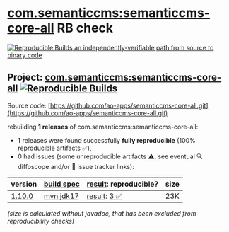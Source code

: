 [com.semanticcms:semanticcms-core-all](https://central.sonatype.com/artifact/com.semanticcms/semanticcms-core-all/versions) RB check
=======

[![Reproducible Builds](https://reproducible-builds.org/images/logos/rb.svg) an independently-verifiable path from source to binary code](https://reproducible-builds.org/)

## Project: [com.semanticcms:semanticcms-core-all](https://central.sonatype.com/artifact/com.semanticcms/semanticcms-core-all/versions) [![Reproducible Builds](https://img.shields.io/endpoint?url=https://raw.githubusercontent.com/jvm-repo-rebuild/reproducible-central/master/content/com/semanticcms/semanticcms-core-all/badge.json)](https://github.com/jvm-repo-rebuild/reproducible-central/blob/master/content/com/semanticcms/semanticcms-core-all/README.md)

Source code: [https://github.com/ao-apps/semanticcms-core-all.git](https://github.com/ao-apps/semanticcms-core-all.git)

rebuilding **1 releases** of com.semanticcms:semanticcms-core-all:
- **1** releases were found successfully **fully reproducible** (100% reproducible artifacts :white_check_mark:),
- 0 had issues (some unreproducible artifacts :warning:, see eventual :mag: diffoscope and/or :memo: issue tracker links):

| version | [build spec](/BUILDSPEC.md) | [result](https://reproducible-builds.org/docs/jvm/): reproducible? | size |
| -- | --------- | ------ | -- |
| [1.10.0](https://central.sonatype.com/artifact/com.semanticcms/semanticcms-core-all/1.10.0/pom) | [mvn jdk17](semanticcms-core-all-1.10.0.buildspec) | [result](semanticcms-core-all-1.10.0.buildinfo): [3 :white_check_mark: ](semanticcms-core-all-1.10.0.buildcompare) | 23K |

<i>(size is calculated without javadoc, that has been excluded from reproducibility checks)</i>
